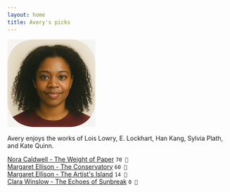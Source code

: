 ```yaml
---
layout: home
title: Avery's picks
---
```


![Avery](/assets/avery.png)

Avery enjoys the works of Lois Lowry, E. Lockhart, Han Kang, Sylvia Plath, and Kate Quinn.

[Nora Caldwell - The Weight of Paper](/works/Nora-Caldwell-The-Weight-of-Paper.html) `70 🩷`  
[Margaret Ellison - The Conservatory](/works/Margaret-Ellison-The-Conservatory.html) `60 🧡`  
[Margaret Ellison - The Artist's Island](/works/Margaret-Ellison-The-Artist's-Island.html) `14 🩶`  
[Clara Winslow - The Echoes of Sunbreak](/works/Clara-Winslow-The-Echoes-of-Sunbreak.html) `0 🩶`  
